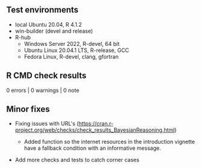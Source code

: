 ## Test environments
* local Ubuntu 20.04, R 4.1.2
* win-builder (devel and release)
* R-hub
  + Windows Server 2022, R-devel, 64 bit
  + Ubuntu Linux 20.04.1 LTS, R-release, GCC
  + Fedora Linux, R-devel, clang, gfortran
  
## R CMD check results

0 errors | 0 warnings | 0 note


## Minor fixes

* Fixing issues with URL's (https://cran.r-project.org/web/checks/check_results_BayesianReasoning.html)

  + Added function so the internet resources in the introduction vignette have a fallback condition with an informative message. 

* Add more checks and tests to catch corner cases